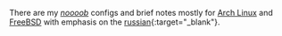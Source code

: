 There are my *[noooob](http://vignette2.wikia.nocookie.net/uncyclopedia/images/1/15/Fixing.gif)* configs and brief notes mostly for [Arch Linux](https://www.archlinux.org/) and [FreeBSD](https://www.freebsd.org/) with emphasis on the [russian](http://www.mk.ru/upload/entities/2016/10/28/articles/detailPicture/7a/78/31/480953308_3598083.jpg){:target="_blank"}.
